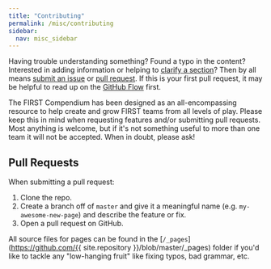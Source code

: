 ```yaml
---
title: "Contributing"
permalink: /misc/contributing
sidebar:
  nav: misc_sidebar
---
```


Having trouble understanding something? Found a typo in the content? Interested in adding information or helping to [clarify a section](https://github.com/FRCDoneRight/FIRSTCompendium/issues)? Then by all means [submit an issue](https://github.com/FRCDoneRight/FIRSTCompendium/issues/new) or [pull request](https://help.github.com/articles/using-pull-requests/). If this is your first pull request, it may be helpful to read up on the [GitHub Flow](https://guides.github.com/introduction/flow/) first.

The FIRST Compendium has been designed as an all-encompassing resource to help create and grow FIRST teams from all levels of play. Please keep this in mind when requesting features and/or submitting pull requests. Most anything is welcome, but if it's not something useful to more than one team it will not be accepted. When in doubt, please ask!

## Pull Requests

When submitting a pull request:

1. Clone the repo.
2. Create a branch off of `master` and give it a meaningful name (e.g. `my-awesome-new-page`) and describe the feature or fix.
3. Open a pull request on GitHub.

All source files for pages can be found in the [`/_pages`](https://github.com/{{ site.repository }}/blob/master/_pages) folder if you'd like to tackle any "low-hanging fruit" like fixing typos, bad grammar, etc.
